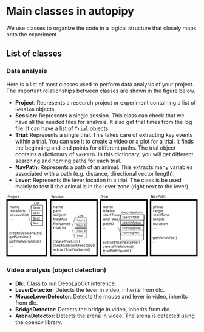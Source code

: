 # Main classes in autopipy

We use classes to organize the code in a logical structure that closely maps onto the experiment.  



## List of classes


### Data analysis

Here is a list of most classes used to perform data analysis of your project. The important relationships between classes are shown in the figure below.

* **Project**: Represents a research project or experiment containing a list of `Session` objects.
* **Session**: Represents a single session. This class can check that we have all the needed files for analysis. It also get trial times from the log file. It can have a list of `Trial` objects.
* **Trial**: Represents a single trial. This takes care of extracting key events within a trial. You can use it to create a video or a plot for a trial. It finds the beginning and end points for different paths. The trial object contains a dictionary of `NavPath`. In this dictionary, you will get different searching and homing paths for each trial.
* **NavPath**: Represents a path of an animal. This extracts many variables associated with a path (e.g. distance, directional vector length).
* **Lever**: Represents the lever location in a trial. The class is be used mainly to test if the animal is in the lever zone (right next to the lever).

![classes](classes.png)

### Video analysis (object detection)

* **Dlc**: Class to run DeepLabCut inference.
* **LeverDetector**: Detects the lever in video, inherits from dlc.
* **MouseLeverDetector**: Detects the mouse and lever in video, inherits from dlc.
* **BridgeDetector**: Detects the bridge in video, inherits from dlc.
* **ArenaDetector**: Detects the arena in video. The arena is detected using the opencv library.

